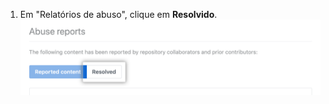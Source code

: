 1. Em "Relatórios de abuso", clique em **Resolvido**. ![Aba "Resolvido" em "Relatórios de abuso"](/assets/images/help/repository/reported-content-resolved-tab.png)
